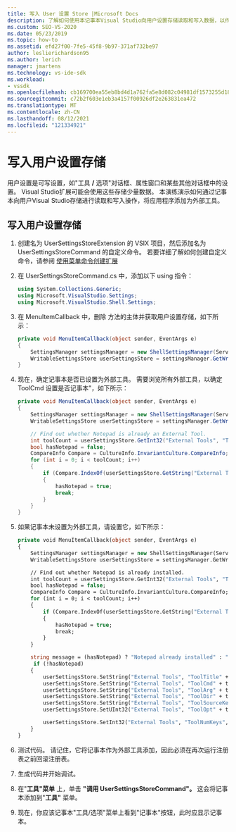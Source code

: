 ```yaml
---
title: 写入 User 设置 Store |Microsoft Docs
description: 了解如何使用本记事本Visual Studio向用户设置存储读取和写入数据，以作为外部工具添加数据。
ms.custom: SEO-VS-2020
ms.date: 05/23/2019
ms.topic: how-to
ms.assetid: efd27f00-7fe5-45f8-9b97-371af732be97
author: leslierichardson95
ms.author: lerich
manager: jmartens
ms.technology: vs-ide-sdk
ms.workload:
- vssdk
ms.openlocfilehash: cb169700ea55eb8bd4d1a762fa5e8d082c04981df1573255d18ca8d41bb3955a
ms.sourcegitcommit: c72b2f603e1eb3a4157f00926df2e263831ea472
ms.translationtype: MT
ms.contentlocale: zh-CN
ms.lasthandoff: 08/12/2021
ms.locfileid: "121334921"
---
```

# <a name="writing-to-the-user-settings-store"></a>写入用户设置存储
用户设置是可写设置，如"工具 **/** 选项"对话框、属性窗口和某些其他对话框中的设置。 Visual Studio扩展可能会使用这些存储少量数据。 本演练演示如何通过记事本向用户Visual Studio存储进行读取和写入操作，将应用程序添加为外部工具。

## <a name="writing-to-the-user-settings-store"></a>写入用户设置存储

1. 创建名为 UserSettingsStoreExtension 的 VSIX 项目，然后添加名为 UserSettingsStoreCommand 的自定义命令。 若要详细了解如何创建自定义命令，请参阅 [使用菜单命令创建扩展](../extensibility/creating-an-extension-with-a-menu-command.md)

2. 在 UserSettingsStoreCommand.cs 中，添加以下 using 指令：

    ```csharp
    using System.Collections.Generic;
    using Microsoft.VisualStudio.Settings;
    using Microsoft.VisualStudio.Shell.Settings;
    ```

3. 在 MenuItemCallback 中，删除 方法的主体并获取用户设置存储，如下所示：

    ```csharp
    private void MenuItemCallback(object sender, EventArgs e)
    {
        SettingsManager settingsManager = new ShellSettingsManager(ServiceProvider);
        WritableSettingsStore userSettingsStore = settingsManager.GetWritableSettingsStore(SettingsScope.UserSettings);
    }
    ```

4. 现在，确定记事本是否已设置为外部工具。 需要浏览所有外部工具，以确定 ToolCmd 设置是否记事本"，如下所示：

    ```csharp
    private void MenuItemCallback(object sender, EventArgs e)
    {
        SettingsManager settingsManager = new ShellSettingsManager(ServiceProvider);
        WritableSettingsStore userSettingsStore = settingsManager.GetWritableSettingsStore(SettingsScope.UserSettings);

        // Find out whether Notepad is already an External Tool.
        int toolCount = userSettingsStore.GetInt32("External Tools", "ToolNumKeys");
        bool hasNotepad = false;
        CompareInfo Compare = CultureInfo.InvariantCulture.CompareInfo;
        for (int i = 0; i < toolCount; i++)
        {
            if (Compare.IndexOf(userSettingsStore.GetString("External Tools", "ToolCmd" + i), "Notepad", CompareOptions.IgnoreCase) >= 0)
            {
                hasNotepad = true;
                break;
            }
        }
    }

    ```

5. 如果记事本未设置为外部工具，请设置它，如下所示：

    ```vb
    private void MenuItemCallback(object sender, EventArgs e)
    {
        SettingsManager settingsManager = new ShellSettingsManager(ServiceProvider);
        WritableSettingsStore userSettingsStore = settingsManager.GetWritableSettingsStore(SettingsScope.UserSettings);

        // Find out whether Notepad is already installed.
        int toolCount = userSettingsStore.GetInt32("External Tools", "ToolNumKeys");
        bool hasNotepad = false;
        CompareInfo Compare = CultureInfo.InvariantCulture.CompareInfo;
        for (int i = 0; i < toolCount; i++)
        {
            if (Compare.IndexOf(userSettingsStore.GetString("External Tools", "ToolCmd" + i), "Notepad", CompareOptions.IgnoreCase) >= 0)
            {
                hasNotepad = true;
                break;
            }
        }

        string message = (hasNotepad) ? "Notepad already installed" : "Installing Notepad";
         if (!hasNotepad)
        {
            userSettingsStore.SetString("External Tools", "ToolTitle" + toolCount, "&Notepad");
            userSettingsStore.SetString("External Tools", "ToolCmd" + toolCount, "C:\\Windows\\notepad.exe");
            userSettingsStore.SetString("External Tools", "ToolArg" + toolCount, "");
            userSettingsStore.SetString("External Tools", "ToolDir" + toolCount, "$(ProjectDir)");
            userSettingsStore.SetString("External Tools", "ToolSourceKey" + toolCount, "");
            userSettingsStore.SetUInt32("External Tools", "ToolOpt" + toolCount, 0x00000011);

            userSettingsStore.SetInt32("External Tools", "ToolNumKeys", toolCount + 1);
        }
    }
    ```

6. 测试代码。 请记住，它将记事本作为外部工具添加，因此必须在再次运行注册表之前回滚注册表。

7. 生成代码并开始调试。

8. 在"**工具"菜单** 上，单击 **"调用 UserSettingsStoreCommand"。** 这会将记事本添加到"**工具"** 菜单。

9. 现在，你应该记事本"工具/选项"菜单上看到"记事本"按钮，此时应显示记事本。
